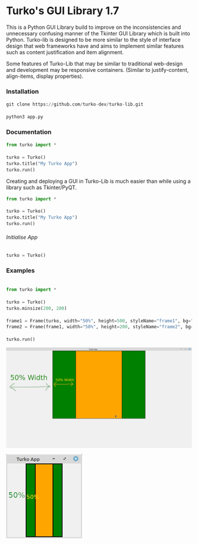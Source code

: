 <h1>Turko's GUI Library 1.7</h1>
This is a Python GUI Library build to improve on the inconsistencies and unnecessary confusing manner of the Tkinter GUI Library which is built into Python. Turko-lib is designed to be more similar to the style of interface design that web frameworks have and aims to implement similar features such as content justification and item alignment.

Some features of Turko-Lib that may be similar to traditional web-design and development may be responsive containers. (Similar to justify-content, align-items, display properties).

<h3>Installation</h3>

```python
git clone https://github.com/turko-dev/turko-lib.git

python3 app.py
```

<h3>Documentation</h3>

```python
from turko import *

turko = Turko()
turko.title("My Turko App")
turko.run()
```
Creating and deploying a GUI in Turko-Lib is much easier than while using a library such as Tkinter/PyQT.

```python
from turko import *

turko = Turko()
turko.title("My Turko App")
turko.run()
```

<h6>Initialise App</h6>

```python
turko = Turko()
```






<h3>Examples</h3>

```python

from turko import *

turko = Turko()
turko.minsize(200, 200)

frame1 = Frame(turko, width="50%", height=500, styleName="frame1", bg="green", borderwidth=2)
frame2 = Frame(frame1, width="50%", height=200, styleName="frame2", bg="orange", borderwidth=2)

turko.run()

```
![alt text](https://github.com/turko-dev/turko-lib/blob/main/eg.png)

![alt text](https://github.com/turko-dev/turko-lib/blob/main/eg2.png)

